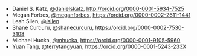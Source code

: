 * Daniel S. Katz, [@danielskatz](http://github.com/danielskatz), http://orcid.org/0000-0001-5934-7525
* Megan Forbes, [@meganforbes](http://github.com/meganforbes), https://orcid.org/0000-0002-2611-1441
* Leah Silen, [@lsilen](http://github.com/lsilen)
* Shane Curcuru, [@shanecurcuru](https://github.com/ShaneCurcuru/), https://orcid.org/0000-0002-7530-3108
* Michael Hucka, [@mhucka](https://github.com/mhucka), https://orcid.org/0000-0001-9105-5960
* Yuan Tang, [@terrytangyuan](http://github.com/terrytangyuan), https://orcid.org/0000-0001-5243-233X
